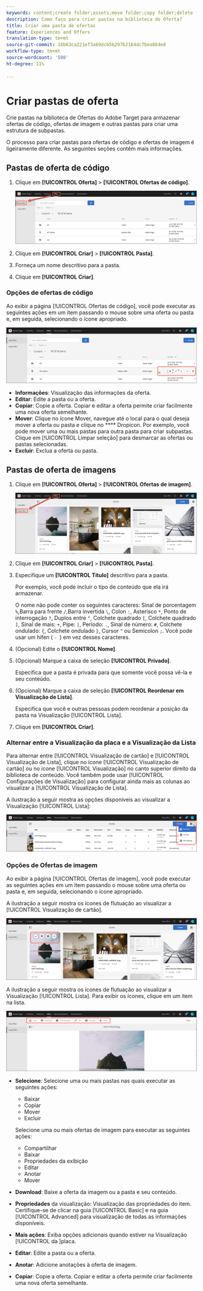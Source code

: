 ```yaml
---
keywords: content;create folder;assets;move folder;copy folder;delete folder;download folder;folder
description: Como faço para criar pastas na biblioteca do Oferta?
title: Criar uma pasta de ofertas
feature: Experiences and Offers
translation-type: tm+mt
source-git-commit: 16b63ca221ef3a69dcb5b297b2164dc7bea864e8
workflow-type: tm+mt
source-wordcount: '588'
ht-degree: 11%

---
```



# Criar pastas de oferta

Crie pastas na biblioteca de Ofertas do Adobe Target para armazenar ofertas de código, ofertas de imagem e outras pastas para criar uma estrutura de subpastas.

O processo para criar pastas para ofertas de código e ofertas de imagem é ligeiramente diferente. As seguintes seções contêm mais informações.

## Pastas de oferta de código

1. Clique em **[!UICONTROL Oferta]** > **[!UICONTROL Ofertas de código]**.

   ![Guia Ofertas de código](/help/c-experiences/c-manage-content/assets/code-offers-tab.png)

1. Clique em **[!UICONTROL Criar]** > **[!UICONTROL Pasta]**.

1. Forneça um nome descritivo para a pasta.

1. Clique em **[!UICONTROL Criar]**.

### Opções de ofertas de código

Ao exibir a página [!UICONTROL Ofertas de código], você pode executar as seguintes ações em um item passando o mouse sobre uma oferta ou pasta e, em seguida, selecionando o ícone apropriado.

![Ícones de flutuação na guia Ofertas de código](/help/c-experiences/c-manage-content/assets/code-offers-hover-icons.png)

* **Informações**: Visualização das informações da oferta.
* **Editar**: Edite a pasta ou a oferta.
* **Copiar**: Copie a oferta. Copiar e editar a oferta permite criar facilmente uma nova oferta semelhante.
* **Mover**: Clique no ícone Mover, navegue até o local para o qual deseja mover a oferta ou pasta e clique no  **** Dropicon. Por exemplo, você pode mover uma ou mais pastas para outra pasta para criar subpastas. Clique em [!UICONTROL Limpar seleção] para desmarcar as ofertas ou pastas selecionadas.
* **Excluir**: Exclua a oferta ou pasta.

## Pastas de oferta de imagens

1. Clique em **[!UICONTROL Oferta]** > **[!UICONTROL Ofertas de imagem]**.

   ![Guia Ofertas de imagem](/help/c-experiences/c-manage-content/assets/image-offers-tab.png)

1. Clique em **[!UICONTROL Criar]** > **[!UICONTROL Pasta]**.
1. Especifique um **[!UICONTROL Título]** descritivo para a pasta.

   Por exemplo, você pode incluir o tipo de conteúdo que ela irá armazenar.

   O nome não pode conter os seguintes caracteres: Sinal de porcentagem `%`,Barra para frente `/`,Barra invertida `\`, Colon `:`, Asterisco `*`, Ponto de interrogação `?`, Duplos entre `"`, Colchete quadrado `[`, Colchete quadrado `]`, Sinal de mais: `+`, Pipe: `|`, Período: `.`, Sinal de número: `#`, Colchete ondulado: `{`, Colchete ondulado `}`, Cursor `^` ou Semicolon `;`. Você pode usar um hífen ( `- `) em vez desses caracteres.

1. (Opcional) Edite o **[!UICONTROL Nome]**.
1. (Opcional) Marque a caixa de seleção **[!UICONTROL Privado]**.

   Especifica que a pasta é privada para que somente você possa vê-la e seu conteúdo.

1. (Opcional) Marque a caixa de seleção **[!UICONTROL Reordenar em Visualização de Lista]**.

   Especifica que você e outras pessoas podem reordenar a posição da pasta na Visualização [!UICONTROL Lista].

1. Clique em **[!UICONTROL Criar]**.

### Alternar entre a Visualização da placa e a Visualização da Lista

Para alternar entre [!UICONTROL Visualização de cartão] e [!UICONTROL Visualização de Lista], clique no ícone [!UICONTROL Visualização de cartão] ou no ícone [!UICONTROL Visualização] no canto superior direito da biblioteca de conteúdo. Você também pode usar [!UICONTROL Configurações de Visualização] para configurar ainda mais as colunas ao visualizar a [!UICONTROL Visualização de Lista].

A ilustração a seguir mostra as opções disponíveis ao visualizar a Visualização [!UICONTROL Lista]:

![Opções de Visualização de lista](/help/c-experiences/c-manage-content/assets/view-settings-options.png)

### Opções de Ofertas de imagem

Ao exibir a página [!UICONTROL Ofertas de imagem], você pode executar as seguintes ações em um item passando o mouse sobre uma oferta ou pasta e, em seguida, selecionando o ícone apropriado.

A ilustração a seguir mostra os ícones de flutuação ao visualizar a [!UICONTROL Visualização de cartão].

![Ícones de flutuação na guia Ofertas de imagem quando estiver na Visualização da placa](/help/c-experiences/c-manage-content/assets/image-offers-hover-icons.png)

A ilustração a seguir mostra os ícones de flutuação ao visualizar a Visualização [!UICONTROL Lista]. Para exibir os ícones, clique em um item na lista.

![Ícones de flutuação na guia Ofertas de imagem quando em Visualização de Lista](/help/c-experiences/c-manage-content/assets/list-view-hover.png)

* **Selecione**: Selecione uma ou mais pastas nas quais executar as seguintes ações:

   * Baixar
   * Copiar
   * Mover
   * Excluir

   Selecione uma ou mais ofertas de imagem para executar as seguintes ações:

   * Compartilhar
   * Baixar
   * Propriedades da exibição
   * Editar
   * Anotar
   * Mover 


* **Download**: Baixe a oferta da imagem ou a pasta e seu conteúdo.
* **Propriedades** da visualização: Visualização das propriedades do item. Certifique-se de clicar na guia [!UICONTROL Basic] e na guia [!UICONTROL Advanced] para visualização de todas as informações disponíveis.
* **Mais ações**: Exiba opções adicionais quando estiver na Visualização [!UICONTROL  da ]placa.
* **Editar**: Edite a pasta ou a oferta.
* **Anotar**: Adicione anotações à oferta de imagem.
* **Copiar**: Copie a oferta. Copiar e editar a oferta permite criar facilmente uma nova oferta semelhante.
